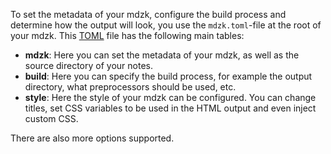 To set the metadata of your mdzk, configure the build process and determine how the output will look, you use the `mdzk.toml`-file at the root of your mdzk. This [TOML](https://toml.io/) file has the following main tables:

- **mdzk**: Here you can set the metadata of your mdzk, as well as the source directory of your notes.
- **build**: Here you can specify the build process, for example the output directory, what preprocessors should be used, etc.
- **style**: Here the style of your mdzk can be configured. You can change titles, set CSS variables to be used in the HTML output and even inject custom CSS.

There are also more options supported.

<!-- TODO: A short guide and some simple examples -->
